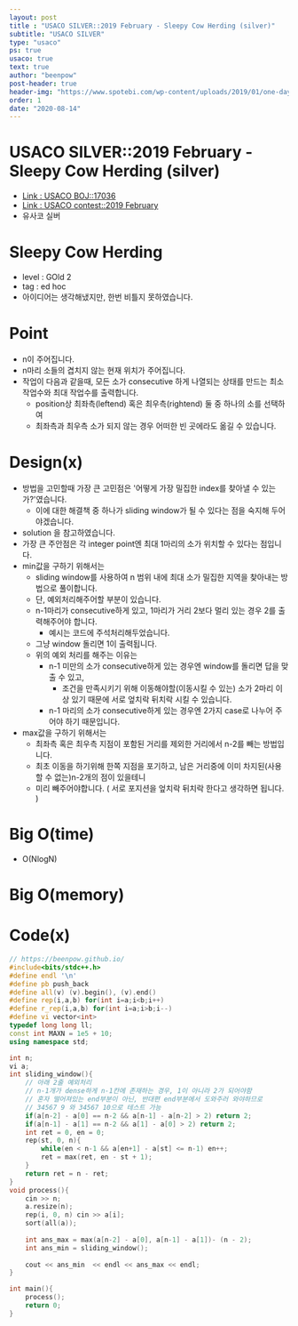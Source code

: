 ```yaml
---
layout: post
title : "USACO SILVER::2019 February - Sleepy Cow Herding (silver)"
subtitle: "USACO SILVER"
type: "usaco"
ps: true
usaco: true
text: true
author: "beenpow"
post-header: true
header-img: "https://www.spotebi.com/wp-content/uploads/2019/01/one-day-day-one-workout-motivation-spotebi.jpg"
order: 1
date: "2020-08-14"
---
```


# USACO SILVER::2019 February - Sleepy Cow Herding (silver)
- [Link : USACO BOJ::17036](https://www.acmicpc.net/problem/17036)
- [Link : USACO contest::2019 February](http://www.usaco.org/index.php?page=dec19results)
- 유사코 실버

# Sleepy Cow Herding

- level : GOld 2
- tag : ed hoc
- 아이디어는 생각해냈지만, 한번 비틀지 못하였습니다.

# Point
- n이 주어집니다.
- n마리 소들의 겹치지 않는 현재 위치가 주어집니다.
- 작업이 다음과 같을때, 모든 소가 consecutive 하게 나열되는 상태를 만드는 최소 작업수와 최대 작업수를 출력합니다.
  - position상 최좌측(leftend) 혹은 최우측(rightend) 둘 중 하나의 소를 선택하여
  - 최좌측과 최우측 소가 되지 않는 경우 어떠한 빈 곳에라도 옮길 수 있습니다. 

# Design(x)
- 방법을 고민할때 가장 큰 고민점은 '어떻게 가장 밀집한 index를 찾아낼 수 있는가?'였습니다.
  - 이에 대한 해결책 중 하나가 sliding window가 될 수 있다는 점을 숙지해 두어야겠습니다.
- solution 을 참고하였습니다.
- 가장 큰 주안점은 각 integer point엔 최대 1마리의 소가 위치할 수 있다는 점입니다.
- min값을 구하기 위해서는
  - sliding window를 사용하여 n 범위 내에 최대 소가 밀집한 지역을 찾아내는 방법으로 풀이합니다.
  - 단, 예외처리해주어할 부분이 있습니다.
  - n-1마리가 consecutive하게 있고, 1마리가 거리 2보다 멀리 있는 경우 2를 출력해주어야 합니다.
    - 예시는 코드에 주석처리해두었습니다.
  - 그냥 window 돌리면 1이 출력됩니다.
  - 위의 예외 처리를 해주는 이유는
    - n-1 미만의 소가 consecutive하게 있는 경우엔 window를 돌리면 답을 맞출 수 있고,
      - 조건을 만족시키기 위해 이동해야할(이동시킬 수 있는) 소가 2마리 이상 있기 때문에 서로 엎치락 뒤치락 시킬 수 있습니다.
    - n-1 마리의 소가 consecutive하게 있는 경우엔 2가지 case로 나누어 주어야 하기 때문입니다.
- max값을 구하기 위해서는
  - 최좌측 혹은 최우측 지점이 포함된 거리를 제외한 거리에서 n-2를 빼는 방법입니다.
  - 최초 이동을 하기위해 한쪽 지점을 포기하고, 남은 거리중에 이미 차지된(사용할 수 없는)n-2개의 점이 있을테니
  - 미리 빼주어야합니다. ( 서로 포지션을 엎치락 뒤치락 한다고 생각하면 됩니다. )

# Big O(time)
- O(NlogN)

# Big O(memory)

# Code(x)

```cpp
// https://beenpow.github.io/
#include<bits/stdc++.h>
#define endl '\n'
#define pb push_back
#define all(v) (v).begin(), (v).end()
#define rep(i,a,b) for(int i=a;i<b;i++)
#define r_rep(i,a,b) for(int i=a;i>b;i--)
#define vi vector<int>
typedef long long ll;
const int MAXN = 1e5 + 10;
using namespace std;

int n;
vi a;
int sliding_window(){
    // 아래 2줄 예외처리
    // n-1개가 dense하게 n-1칸에 존재하는 경우, 1이 아니라 2가 되어야함
    // 혼자 떨어져있는 end부분이 아닌, 반대편 end부분에서 도와주러 와야하므로
    // 34567 9 와 34567 10으로 테스트 가능
    if(a[n-2] - a[0] == n-2 && a[n-1] - a[n-2] > 2) return 2;
    if(a[n-1] - a[1] == n-2 && a[1] - a[0] > 2) return 2;
    int ret = 0, en = 0;
    rep(st, 0, n){
        while(en < n-1 && a[en+1] - a[st] <= n-1) en++;
        ret = max(ret, en - st + 1);
    }
    return ret = n - ret;
}
void process(){
    cin >> n;
    a.resize(n);
    rep(i, 0, n) cin >> a[i];
    sort(all(a));
    
    int ans_max = max(a[n-2] - a[0], a[n-1] - a[1])- (n - 2);
    int ans_min = sliding_window();
    
    cout << ans_min  << endl << ans_max << endl;
}

int main(){
    process();
    return 0;
}
```
